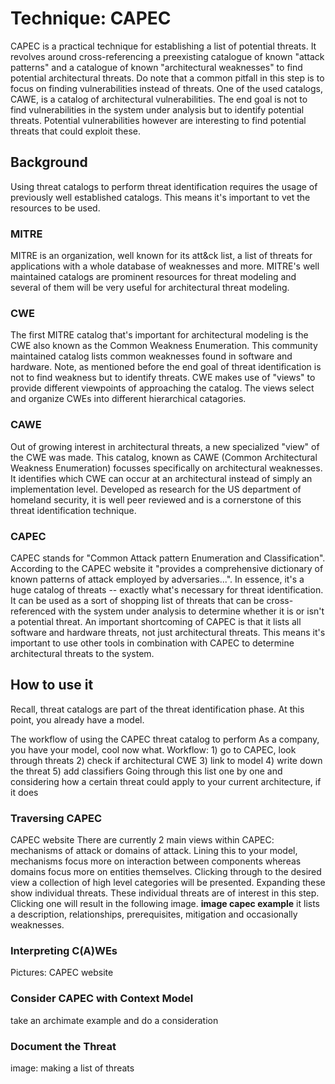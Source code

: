# Technique: CAPEC

CAPEC is a practical technique for establishing a list of potential threats.
It revolves around cross-referencing a preexisting catalogue of known "attack patterns" and a catalogue of known "architectural weaknesses" to find potential architectural threats.
Do note that a common pitfall in this step is to focus on finding vulnerabilities instead of threats.
One of the used catalogs, CAWE, is a catalog of architectural vulnerabilities.
The end goal is not to find vulnerabilities in the system under analysis but to identify potential threats.
Potential vulnerabilities however are interesting to find potential threats that could exploit these.

## Background

Using threat catalogs to perform threat identification requires the usage of previously well established catalogs.
This means it's important to vet the resources to be used.

### MITRE
MITRE is an organization, well known for its att&ck list, a list of threats for applications with a whole database of weaknesses and more.
MITRE's well maintained catalogs are prominent resources for threat modeling and several of them will be very useful for architectural threat modeling.

### CWE
The first MITRE catalog that's important for architectural modeling is the CWE also known as the Common Weakness Enumeration.
This community maintained catalog lists common weaknesses found in software and hardware.
Note, as mentioned before the end goal of threat identification is not to find weakness but to identify threats.
CWE makes use of "views" to provide different viewpoints of approaching the catalog.
The views select and organize CWEs into different hierarchical catagories.

### CAWE
Out of growing interest in architectural threats, a new specialized "view" of the CWE was made.
This catalog, known as CAWE (Common Architectural Weakness Enumeration) focusses specifically on architectural weaknesses.
It identifies which CWE can occur at an architectural instead of simply an implementation level.
Developed as research for the US department of homeland security, it is well peer reviewed and is a cornerstone of this threat identification technique.

### CAPEC
CAPEC stands for "Common Attack pattern Enumeration and Classification". 
According to the CAPEC website it "provides a comprehensive dictionary of known patterns of attack employed by adversaries...". 
In essence, it's a huge catalog of threats -- exactly what's necessary for threat identification.
It can be used as a sort of shopping list of threats that can be cross-referenced with the system under analysis to determine whether it is or isn't a potential threat.
An important shortcoming of CAPEC is that it lists all software and hardware threats, not just architectural threats.
This means it's important to use other tools in combination with CAPEC to determine architectural threats to the system.

## How to use it
Recall, threat catalogs are part of the threat identification phase.
At this point, you already have a model.

The workflow of using the CAPEC threat catalog to perform
As a company, you have your model, cool now what.
Workflow: 1) go to CAPEC, look through threats 2) check if architectural CWE 3) link to model 4) write down the threat 5) add classifiers
Going through this list one by one and considering how a certain threat could apply to your current architecture, if it does 

### Traversing CAPEC
CAPEC website
There are currently 2 main views within CAPEC: mechanisms of attack or domains of attack.
Lining this to your model, mechanisms focus more on interaction between components whereas domains focus more on entities themselves.
Clicking through to the desired view a collection of high level categories will be presented.
Expanding these show individual threats.
These individual threats are of interest in this step.
Clicking one will result in the following image.
**image capec example**
it lists a description, relationships, prerequisites, mitigation and occasionally weaknesses.



### Interpreting C(A)WEs
Pictures: CAPEC website

### Consider CAPEC with Context Model

take an archimate example and do a consideration

### Document the Threat

image: making a list of threats
